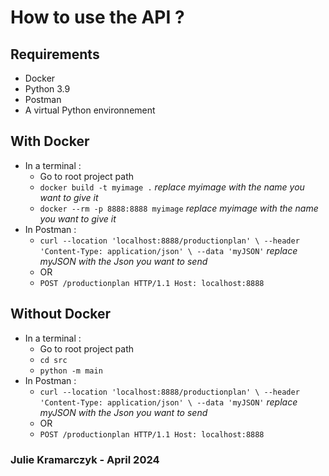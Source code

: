 # How to use the API ?

## Requirements
- Docker
- Python 3.9
- Postman
- A virtual Python environnement

## With Docker
- In a terminal :
	- Go to root project path
	- `docker build -t myimage .` *replace myimage with the name you want to give it*
	- `docker --rm -p 8888:8888 myimage` *replace myimage with the name you want to give it*
- In Postman :
	- `curl --location 'localhost:8888/productionplan' \
--header 'Content-Type: application/json' \
--data 'myJSON'` *replace myJSON with the Json you want to send*
	- OR
	- `POST /productionplan HTTP/1.1
Host: localhost:8888`

## Without Docker
- In a terminal : 
	- Go to root project path
	- `cd src`
	- `python -m main`
- In Postman :
	- `curl --location 'localhost:8888/productionplan' \
--header 'Content-Type: application/json' \
--data 'myJSON'` *replace myJSON with the Json you want to send*
	- OR
	- `POST /productionplan HTTP/1.1
Host: localhost:8888`

### Julie Kramarczyk - April 2024
